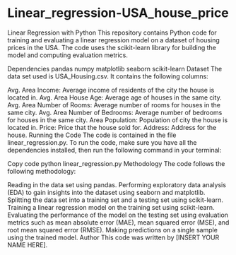 # Linear_regression-USA_house_price

Linear Regression with Python
This repository contains Python code for training and evaluating a linear regression model on a dataset of housing prices in the USA. The code uses the scikit-learn library for building the model and computing evaluation metrics.

Dependencies
pandas
numpy
matplotlib
seaborn
scikit-learn
Dataset
The data set used is USA_Housing.csv. It contains the following columns:

Avg. Area Income: Average income of residents of the city the house is located in.
Avg. Area House Age: Average age of houses in the same city.
Avg. Area Number of Rooms: Average number of rooms for houses in the same city.
Avg. Area Number of Bedrooms: Average number of bedrooms for houses in the same city.
Area Population: Population of city the house is located in.
Price: Price that the house sold for.
Address: Address for the house.
Running the Code
The code is contained in the file linear_regression.py. To run the code, make sure you have all the dependencies installed, then run the following command in your terminal:

Copy code
python linear_regression.py
Methodology
The code follows the following methodology:

Reading in the data set using pandas.
Performing exploratory data analysis (EDA) to gain insights into the dataset using seaborn and matplotlib.
Splitting the data set into a training set and a testing set using scikit-learn.
Training a linear regression model on the training set using scikit-learn.
Evaluating the performance of the model on the testing set using evaluation metrics such as mean absolute error (MAE), mean squared error (MSE), and root mean squared error (RMSE).
Making predictions on a single sample using the trained model.
Author
This code was written by [INSERT YOUR NAME HERE].
